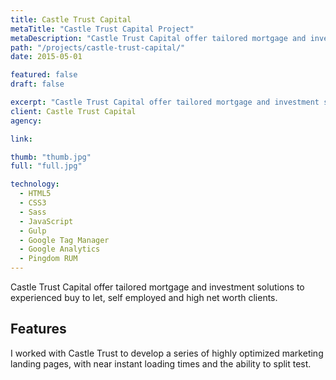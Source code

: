 ```yaml
---
title: Castle Trust Capital
metaTitle: "Castle Trust Capital Project"
metaDescription: "Castle Trust Capital offer tailored mortgage and investment solutions to experienced buy to let, self employed and high net worth clients."
path: "/projects/castle-trust-capital/"
date: 2015-05-01

featured: false
draft: false

excerpt: "Castle Trust Capital offer tailored mortgage and investment solutions to experienced buy to let, self employed and high net worth clients."
client: Castle Trust Capital
agency:

link:

thumb: "thumb.jpg"
full: "full.jpg"

technology:
  - HTML5
  - CSS3
  - Sass
  - JavaScript
  - Gulp
  - Google Tag Manager
  - Google Analytics
  - Pingdom RUM
---
```


Castle Trust Capital offer tailored mortgage and investment solutions to experienced buy to let, self employed and high net worth clients.

## Features

I worked with Castle Trust to develop a series of highly optimized marketing landing pages, with near instant loading times and the ability to split test.
